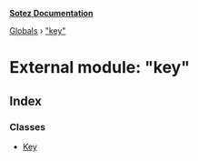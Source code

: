**[Sotez Documentation](../README.md)**

[Globals](../README.md) › ["key"](_key_.md)

# External module: "key"

## Index

### Classes

* [Key](../classes/_key_.key.md)